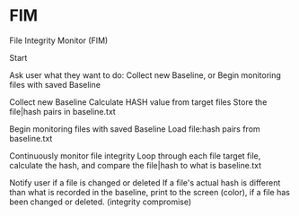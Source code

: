 # FIM
File Integrity Monitor (FIM)

Start

Ask user what they want to do:
Collect new Baseline, or
Begin monitoring files with saved Baseline

Collect new Baseline
Calculate HASH value from target files
Store the file|hash pairs in baseline.txt 

Begin monitoring files with saved Baseline
Load file:hash pairs from baseline.txt

Continuously monitor file integrity
Loop through each file target file, calculate the hash, and compare the file|hash to what is baseline.txt

Notify user if a file is changed or deleted
If a file's actual hash is different than what is recorded in the baseline, print to the screen (color), if a file has been changed or deleted. (integrity compromise)
